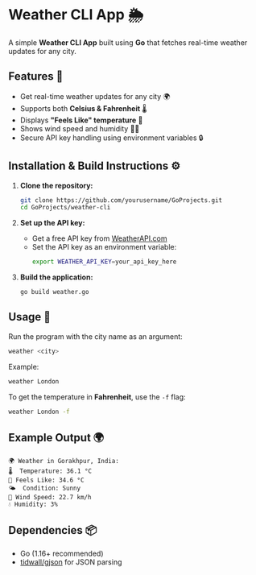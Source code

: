 # Weather CLI App 🌦️

A simple **Weather CLI App** built using **Go** that fetches real-time weather updates for any city.

## Features 🚀

-   Get real-time weather updates for any city 🌍
-   Supports both **Celsius & Fahrenheit** 🌡️
-   Displays **"Feels Like" temperature** 🥶
-   Shows wind speed and humidity 💨💧
-   Secure API key handling using environment variables 🔒

## Installation & Build Instructions ⚙️

1. **Clone the repository:**

    ```sh
    git clone https://github.com/yourusername/GoProjects.git
    cd GoProjects/weather-cli
    ```

2. **Set up the API key:**

    - Get a free API key from [WeatherAPI.com](https://www.weatherapi.com/)
    - Set the API key as an environment variable:
        ```sh
        export WEATHER_API_KEY=your_api_key_here
        ```

3. **Build the application:**
    ```sh
    go build weather.go
    ```

## Usage 📌

Run the program with the city name as an argument:

```sh
weather <city>
```

Example:

```sh
weather London
```

To get the temperature in **Fahrenheit**, use the `-f` flag:

```sh
weather London -f
```

## Example Output 🌍

```
🌍 Weather in Gorakhpur, India:
🌡️  Temperature: 36.1 °C
🥶 Feels Like: 34.6 °C
🌤️  Condition: Sunny
💨 Wind Speed: 22.7 km/h
💧 Humidity: 3%
```

## Dependencies 📦

-   Go (1.16+ recommended)
-   [tidwall/gjson](https://github.com/tidwall/gjson) for JSON parsing
